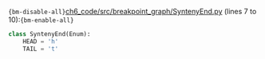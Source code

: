 `{bm-disable-all}`[ch6_code/src/breakpoint_graph/SyntenyEnd.py](ch6_code/src/breakpoint_graph/SyntenyEnd.py) (lines 7 to 10):`{bm-enable-all}`

```python
class SyntenyEnd(Enum):
    HEAD = 'h'
    TAIL = 't'
```